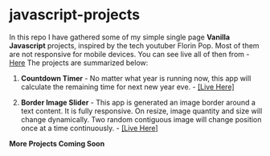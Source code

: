 # javascript-projects

In this repo I have gathered some of my simple single page  **Vanilla Javascript** projects, inspired by the tech youtuber Florin Pop. Most of them are not responsive for mobile devices. 
You can see live all of then from - [Here](https://mamunamin.github.io/javascript-projects/)
The projects are summarized below:

 1. **Countdown Timer** - No matter what year is running now, this app will calculate the remaining time for next new year eve. - [ \[Live Here\]](https://mamunamin.github.io/javascript-projects/projects/countdown-timer/index.html)
 
 
 2. **Border Image Slider** - This app is generated an image border around a text content. It is fully responsive. On resize, image quantity and size will change  dynamically. Two random contiguous image will change position once at a time continuously. -  [\[Live Here\]](https://mamunamin.github.io/javascript-projects/projects/border-image-slider/index.html)


 **More Projects Coming Soon**
 